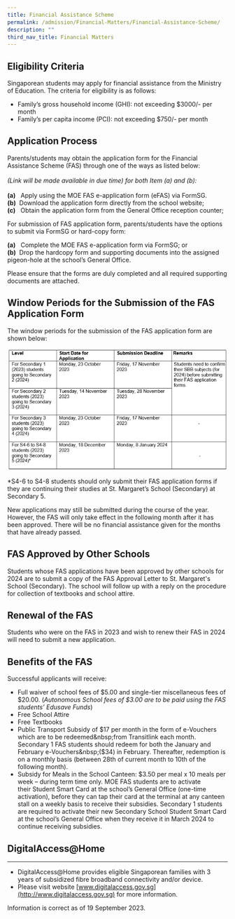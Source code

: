 ```yaml
---
title: Financial Assistance Scheme
permalink: /admission/Financial-Matters/Financial-Assistance-Scheme/
description: ""
third_nav_title: Financial Matters
---
```

Eligibility Criteria
----------------------------
Singaporean students may apply for financial assistance from the Ministry of Education. The&nbsp;criteria for eligibility is as follows:

* Family’s gross household income (GHI): not exceeding $3000/- per month
* Family’s per capita income (PCI): not exceeding $750/- per month

Application Process 
----------------------------
Parents/students may obtain the application form for the Financial Assistance Scheme (FAS) through one of the ways as listed below:&nbsp;<br><br>
*(Link will be made available in due time) for both Item (a) and (b):*<br><br>
**(a)**&nbsp;&nbsp; Apply using the MOE FAS e-application form (eFAS) via FormSG.
<br>**(b)**&nbsp; Download the application form directly from the school website;&nbsp;
<br>**(c)**&nbsp;&nbsp; Obtain the application form from the General Office reception counter;

For submission of FAS application form, parents/students have the options to submit via FormSG or hard-copy form:

**(a)**&nbsp;&nbsp; Complete the MOE FAS e-application form via FormSG; or<br>
**(b)**&nbsp; Drop the hardcopy form and supporting documents into the assigned pigeon-hole at the school’s General Office.<br>

Please ensure that the forms are duly completed and&nbsp;all required supporting documents are attached.
  

Window Periods for the Submission of the FAS Application Form
-------------------------------------------------------------
The window periods for the submission of the FAS application form are shown below:

![](/images/fas%20application%20table.jpg)

*S4-6 to S4-8 students should only submit their FAS application forms if they are continuing their studies at St. Margaret’s School (Secondary) at Secondary 5.

New applications may still be submitted during the course of the year. However, the FAS will only take effect in the following month after it has been approved. There will be no financial assistance given for the months that have already passed.&nbsp;

  

FAS Approved by Other Schools
----------------------------------

Students whose FAS applications have been approved by other schools for 2024 are to submit a copy of the FAS Approval Letter to St. Margaret's School (Secondary).&nbsp;The school will follow up with a reply on the procedure for collection of textbooks and school attire.

  

Renewal of the FAS
------------------

Students who were on the FAS in 2023 and wish to renew their FAS in 2024 will need to submit a new application.&nbsp;




Benefits of the FAS
---------------

Successful applicants will receive:

*   Full waiver of school fees of $5.00 and single-tier miscellaneous fees of $20.00.&nbsp;(_Autonomous School fees of $3.00 are to be paid using the FAS students’ Edusave Funds_)
*   Free School Attire
*   Free Textbooks
*   Public Transport Subsidy of $17 per month in the form of e-Vouchers which are to be redeemed&nbsp;from Transitlink each month. Secondary 1 FAS students should redeem for both the January and February e-Vouchers&nbsp;($34) in February. Thereafter, redemption is on a monthly basis (between 28th of current month to 10th of the following month).
*   Subsidy for Meals in the School Canteen: $3.50 per meal x 10 meals per week – during term&nbsp;time only. MOE FAS students are to activate their&nbsp;Student Smart Card at&nbsp;the school’s General Office (one-time activation), before they can tap their card at the&nbsp;terminal at any canteen stall on a weekly basis to receive their subsidies. Secondary 1 students are&nbsp;required to activate their new Secondary School Student Smart Card at the school’s General Office when they receive it in March 2024 to continue receiving subsidies.

DigitalAccess@Home
---------------
---------------
*   DigitalAccess@Home provides eligible Singaporean families with 3 years of subsidized fibre broadband connectivity and/or device.
*   Please visit website [www.digitalaccess.gov.sg](http://www.digitalaccess.gov.sg) for more information.


 Information is correct as of 19 September 2023.